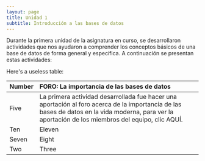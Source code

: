 ```yaml
---
layout: page
title: Unidad 1
subtitle: Introducción a las bases de datos
---
```


Durante la primera unidad de la asignatura en curso, se desarrollaron actividades que nos ayudaron a comprender los conceptos básicos de una base de datos de forma general y específica. A continuación se presentan estas actividades:

Here's a useless table:
 
| Number | FORO: La importancia de las bases de datos | 
| :------ |:--- |
| Five | La primera actividad desarrollada fue hacer una aportación al foro acerca de la importancia de las bases de datos en la vida moderna, para ver la aportación de los miembros del equipo, clic AQUÍ. | 
| Ten | Eleven | 
| Seven | Eight | 
| Two | Three | 
